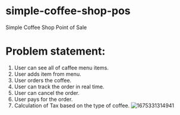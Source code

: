 # simple-coffee-shop-pos
Simple Coffee Shop Point of Sale

# Problem statement:
1. User can see all of caffee menu items.
2. User adds item from menu.
3. User orders the coffee.
4. User can track the order in real time.
5. User can cancel the order.
6. User pays for the order.
7. Calculation of Tax based on the type of coffee.
![1675331314941](https://user-images.githubusercontent.com/774699/216298393-2a54c64d-ec5d-4221-859a-5a3eaa18d565.jpg)
